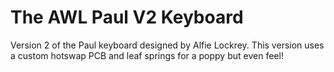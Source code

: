 # The AWL Paul V2 Keyboard
 Version 2 of the Paul keyboard designed by Alfie Lockrey. This version uses a custom hotswap PCB and leaf springs for a poppy but even feel!

